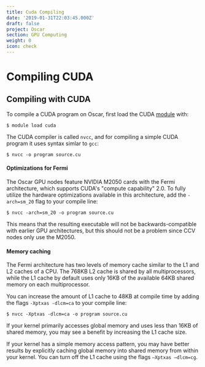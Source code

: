 ```yaml
---
title: Cuda Compiling
date: '2019-01-31T22:03:45.000Z'
draft: false
project: Oscar
section: GPU Computing
weight: 0
icon: check
---
```


# Compiling CUDA

## Compiling with CUDA

To compile a CUDA program on Oscar, first load the CUDA [module](/doc/software) with:

```text
$ module load cuda
```

The CUDA compiler is called `nvcc`, and for compiling a simple CUDA program it uses syntax simlar to `gcc`:

```text
$ nvcc -o program source.cu
```

#### Optimizations for Fermi

The Oscar GPU nodes feature NVIDIA M2050 cards with the Fermi architecture, which supports CUDA's "compute capability" 2.0. To fully utilize the hardware optimizations available in this architecture, add the `-arch=sm_20` flag to your compile line:

```text
$ nvcc -arch=sm_20 -o program source.cu
```

This means that the resulting executable will not be backwards-compatible with earlier GPU architectures, but this should not be a problem since CCV nodes only use the M2050.

#### Memory caching

The Fermi architecture has two levels of memory cache similar to the L1 and L2 caches of a CPU. The 768KB L2 cache is shared by all multiprocessors, while the L1 cache by default uses only 16KB of the available 64KB shared memory on each multiprocessor.

You can increase the amount of L1 cache to 48KB at compile time by adding the flags `-Xptxas -dlcm=ca` to your compile line:

```text
$ nvcc -Xptxas -dlcm=ca -o program source.cu
```

If your kernel primarily accesses global memory and uses less than 16KB of shared memory, you may see a benefit by increasing the L1 cache size.

If your kernel has a simple memory access pattern, you may have better results by explicitly caching global memory into shared memory from within your kernel. You can turn off the L1 cache using the flags `–Xptxas –dlcm=cg`.

